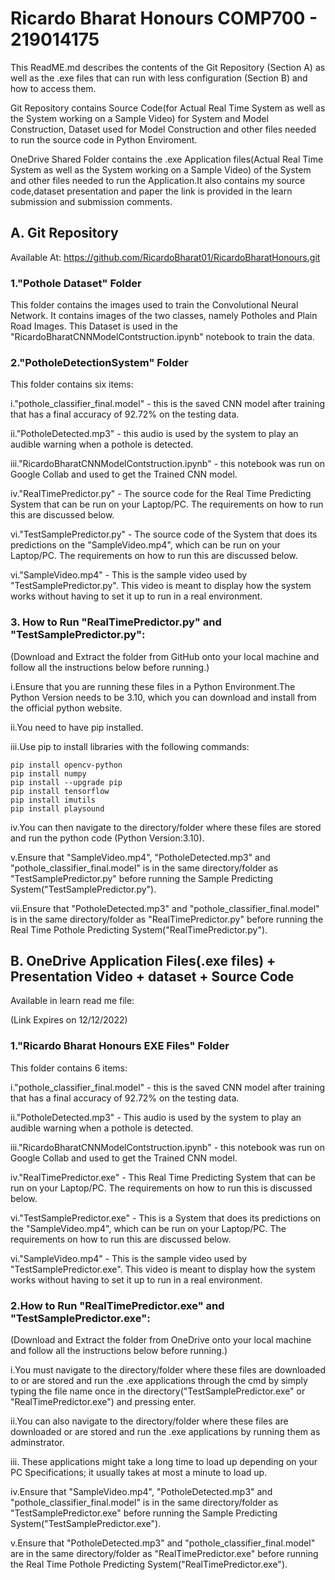 # Ricardo Bharat Honours COMP700 - 219014175

This ReadME.md describes the contents of the Git Repository (Section A) as well as the .exe files that can run with less configuration (Section B) and how to access them.

Git Repository contains Source Code(for Actual Real Time System as well as the System working on a Sample Video) for System and Model Construction, Dataset used for Model Construction and other files needed to run the source code in Python Enviroment.

OneDrive Shared Folder contains the .exe Application files(Actual Real Time System as well as the System working on a Sample Video) of the System and other files needed to run the Application.It also contains my source code,dataset presentation and paper the link is provided in the learn submission and submission comments.

## A. Git Repository 
Available At:
        https://github.com/RicardoBharat01/RicardoBharatHonours.git

### 1."Pothole Dataset" Folder

This folder contains the images used to train the Convolutional Neural Network.
It contains images of the two classes, namely Potholes and Plain Road Images.
This Dataset is used in the "RicardoBharatCNNModelContstruction.ipynb" notebook to train the data.
    
### 2."PotholeDetectionSystem" Folder

This folder contains six items:
    
i."pothole_classifier_final.model" - this is the saved CNN model after training that has a final accuracy of 92.72% on the 
   testing data.
      
ii."PotholeDetected.mp3" - this audio is used by the system to play an audible warning when a pothole is detected.
      
iii."RicardoBharatCNNModelContstruction.ipynb" - this notebook was run on Google Collab and used to get the Trained CNN model.
      
iv."RealTimePredictor.py" - The source code for the Real Time Predicting System that can be run on your Laptop/PC.
    The requirements on how to run this are discussed below.
      
vi."TestSamplePredictor.py" - The source code of the System that does its predictions on the "SampleVideo.mp4", which can be run on 
    your Laptop/PC. The requirements on how to run this are discussed below.
      
vi."SampleVideo.mp4" - This is the sample video used by "TestSamplePredictor.py".
    This video is meant to display how the system works without having to set it up to run in a real environment.
      
### 3. How to Run "RealTimePredictor.py" and "TestSamplePredictor.py":

(Download and Extract the folder from GitHub onto your local machine and follow all the instructions below before running.)
    
i.Ensure that you are running these files in a Python Environment.The Python Version needs to be 3.10,
  which you can download and install from the official python website.

ii.You need to have pip installed.

iii.Use pip to install libraries with the following commands:
```
pip install opencv-python
pip install numpy
pip install --upgrade pip
pip install tensorflow
pip install imutils
pip install playsound
 ```
iv.You can then navigate to the directory/folder where these files are stored and run the python code (Python Version:3.10).

v.Ensure that "SampleVideo.mp4", "PotholeDetected.mp3" and "pothole_classifier_final.model" is in the same directory/folder as "TestSamplePredictor.py" 
  before running the Sample Predicting System("TestSamplePredictor.py"). 

vii.Ensure that  "PotholeDetected.mp3" and "pothole_classifier_final.model" is in the same directory/folder as "RealTimePredictor.py"
    before running the Real Time Pothole Predicting System("RealTimePredictor.py"). 
        
## B. OneDrive Application Files(.exe files) + Presentation Video + dataset + Source Code
Available in learn read me file:
        
        
(Link Expires on 12/12/2022)

### 1."Ricardo Bharat Honours EXE Files" Folder

This folder contains 6 items:
    
i."pothole_classifier_final.model" - this is the saved CNN model after training that has a final accuracy of 92.72% on the 
   testing data.
      
ii."PotholeDetected.mp3" - This audio is used by the system to play an audible warning when a pothole is detected.
      
iii."RicardoBharatCNNModelContstruction.ipynb" - this notebook was run on Google Collab and used to get the Trained CNN model.
      
iv."RealTimePredictor.exe" - This Real Time Predicting System that can be run on your Laptop/PC.
    The requirements on how to run this is discussed below.
      
vi."TestSamplePredictor.exe" - This is a System that does its predictions on the "SampleVideo.mp4", which can be run on 
    your Laptop/PC. The requirements on how to run this are discussed below.
      
vi."SampleVideo.mp4" - This is the sample video used by "TestSamplePredictor.exe".
    This video is meant to display how the system works without having to set it up to run in a real environment.
        
### 2.How to Run "RealTimePredictor.exe" and "TestSamplePredictor.exe":
 
(Download and Extract the folder from OneDrive onto your local machine and follow all the instructions below before running.)
    
i.You must navigate to the directory/folder where these files are downloaded to or are stored and run the .exe applications
  through the cmd by simply typing the file name once in the directory("TestSamplePredictor.exe" or "RealTimePredictor.exe") and pressing enter.
      
ii.You can also navigate to the directory/folder where these files are downloaded or are stored and run the .exe applications by running them as adminstrator.
    
iii. These applications might take a long time to load up depending on your PC Specifications; it usually takes at most a minute to load up.
    
iv.Ensure that "SampleVideo.mp4", "PotholeDetected.mp3" and "pothole_classifier_final.model" is in the same directory/folder as "TestSamplePredictor.exe" 
   before running the Sample Predicting System("TestSamplePredictor.exe"). 

v.Ensure that  "PotholeDetected.mp3" and "pothole_classifier_final.model" are in the same directory/folder as "RealTimePredictor.exe"
        before running the Real Time Pothole Predicting System("RealTimePredictor.exe"). 
     
